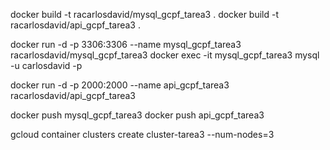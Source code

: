 docker build -t racarlosdavid/mysql_gcpf_tarea3 .
docker build -t racarlosdavid/api_gcpf_tarea3 .

docker run -d -p 3306:3306 --name mysql_gcpf_tarea3 racarlosdavid/mysql_gcpf_tarea3
docker exec -it mysql_gcpf_tarea3 mysql -u carlosdavid -p

docker run -d -p 2000:2000 --name api_gcpf_tarea3 racarlosdavid/api_gcpf_tarea3

docker push mysql_gcpf_tarea3
docker push api_gcpf_tarea3

gcloud container clusters create cluster-tarea3 --num-nodes=3

